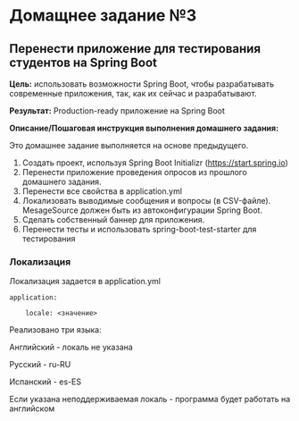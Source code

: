 # Домащнее задание №3
## Перенести приложение для тестирования студентов на Spring Boot

**Цель:** использовать возможности Spring Boot, чтобы разрабатывать современные приложения, так, как их сейчас и разрабатывают.

**Результат:** Production-ready приложение на Spring Boot

**Описание/Пошаговая инструкция выполнения домашнего задания:**

Это домашнее задание выполняется на основе предыдущего.

1. Создать проект, используя Spring Boot Initializr (https://start.spring.io)
2. Перенести приложение проведения опросов из прошлого домашнего задания.
3. Перенести все свойства в application.yml
4. Локализовать выводимые сообщения и вопросы (в CSV-файле). MesageSource должен быть из автоконфигурации Spring Boot.
5. Сделать собственный баннер для приложения.
6. Перенести тесты и использовать spring-boot-test-starter для тестирования

### Локализация

Локализация задается в application.yml


    application:
    
        locale: <значение>

Реализовано три языка:

Английский - локаль не указана

Русский - ru-RU

Испанский - es-ES

Если указана неподдерживаемая локаль - программа будет работать на английском